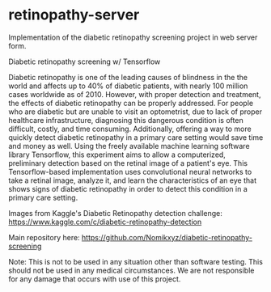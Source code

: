 # retinopathy-server
Implementation of the diabetic retinopathy screening project in web server form. 

Diabetic retinopathy screening w/ Tensorflow

Diabetic retinopathy is one of the leading causes of blindness in the the world and affects up to 40% of diabetic patients, with nearly 100 million cases worldwide as of 2010. However, with proper detection and treatment, the effects of diabetic retinopathy can be properly addressed. For people who are diabetic but are unable to visit an optometrist, due to lack of proper healthcare infrastructure, diagnosing this dangerous condition is often difficult, costly, and time consuming. Additionally, offering a way to more quickly detect diabetic retinopathy in a primary care setting would save time and money as well. Using the freely available machine learning software library Tensorflow, this experiment aims to allow a computerized, preliminary detection based on the retinal image of a patient's eye. This Tensorflow-based implementation uses convolutional neural networks to take a retinal image, analyze it, and learn the characteristics of an eye that shows signs of diabetic retinopathy in order to detect this condition in a primary care setting.

Images from Kaggle's Diabetic Retinopathy detection challenge: https://www.kaggle.com/c/diabetic-retinopathy-detection

Main repository here: https://github.com/Nomikxyz/diabetic-retinopathy-screening

Note: This is not to be used in any situation other than software testing. This should not be used in any medical circumstances. We are not responsible for any damage that occurs with use of this project. 
